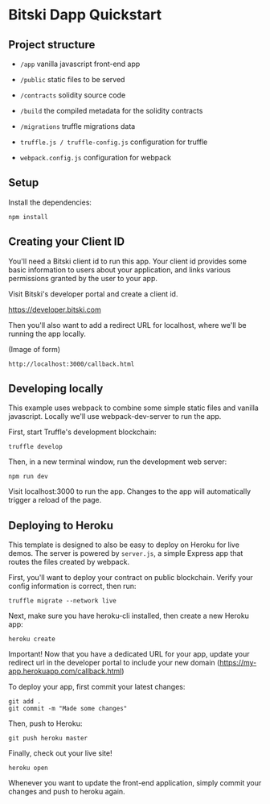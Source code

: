 # Bitski Dapp Quickstart

## Project structure

- `/app` vanilla javascript front-end app
- `/public` static files to be served
- `/contracts` solidity source code
- `/build` the compiled metadata for the solidity contracts
- `/migrations` truffle migrations data

- `truffle.js / truffle-config.js` configuration for truffle
- `webpack.config.js` configuration for webpack

## Setup

Install the dependencies:

```
npm install
```

## Creating your Client ID

You'll need a Bitski client id to run this app. Your client id provides some basic information to users about your application, and links various permissions granted by the user to your app.

Visit Bitski's developer portal and create a client id.

https://developer.bitski.com

Then you'll also want to add a redirect URL for localhost, where we'll be running the app locally.

(Image of form)

`http://localhost:3000/callback.html`

## Developing locally

This example uses webpack to combine some simple static files and vanilla javascript. Locally we'll use webpack-dev-server to run the app.

First, start Truffle's development blockchain:

```
truffle develop
```

Then, in a new terminal window, run the development web server:

```
npm run dev
```

Visit localhost:3000 to run the app. Changes to the app will automatically trigger a reload of the page.

## Deploying to Heroku

This template is designed to also be easy to deploy on Heroku for live demos. The server is powered by `server.js`, a simple Express app that routes the files created by webpack.

First, you'll want to deploy your contract on public blockchain. Verify your config information is correct, then run:

```
truffle migrate --network live
```

Next, make sure you have heroku-cli installed, then create a new Heroku app:

```
heroku create
```

Important! Now that you have a dedicated URL for your app, update your redirect url in the developer portal to include your new domain (https://my-app.herokuapp.com/callback.html)

To deploy your app, first commit your latest changes:

```
git add .
git commit -m "Made some changes"
```

Then, push to Heroku:

```
git push heroku master
```

Finally, check out your live site!

```
heroku open
```

Whenever you want to update the front-end application, simply commit your changes and push to heroku again.
